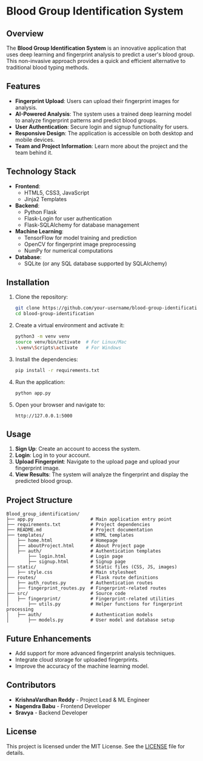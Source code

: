 # Blood Group Identification System

## Overview
The **Blood Group Identification System** is an innovative application that uses deep learning and fingerprint analysis to predict a user's blood group. This non-invasive approach provides a quick and efficient alternative to traditional blood typing methods.

## Features
- **Fingerprint Upload**: Users can upload their fingerprint images for analysis.
- **AI-Powered Analysis**: The system uses a trained deep learning model to analyze fingerprint patterns and predict blood groups.
- **User Authentication**: Secure login and signup functionality for users.
- **Responsive Design**: The application is accessible on both desktop and mobile devices.
- **Team and Project Information**: Learn more about the project and the team behind it.

## Technology Stack
- **Frontend**:
  - HTML5, CSS3, JavaScript
  - Jinja2 Templates
- **Backend**:
  - Python Flask
  - Flask-Login for user authentication
  - Flask-SQLAlchemy for database management
- **Machine Learning**:
  - TensorFlow for model training and prediction
  - OpenCV for fingerprint image preprocessing
  - NumPy for numerical computations
- **Database**:
  - SQLite (or any SQL database supported by SQLAlchemy)

## Installation
1. Clone the repository:
   ```bash
   git clone https://github.com/your-username/blood-group-identification.git
   cd blood-group-identification
   ```

2. Create a virtual environment and activate it:
   ```bash
   python3 -m venv venv
   source venv/bin/activate  # For Linux/Mac
   .\venv\Scripts\activate   # For Windows
   ```

3. Install the dependencies:
   ```bash
   pip install -r requirements.txt
   ```

4. Run the application:
   ```bash
   python app.py
   ```

5. Open your browser and navigate to:
   ```
   http://127.0.0.1:5000
   ```

## Usage
1. **Sign Up**: Create an account to access the system.
2. **Login**: Log in to your account.
3. **Upload Fingerprint**: Navigate to the upload page and upload your fingerprint image.
4. **View Results**: The system will analyze the fingerprint and display the predicted blood group.

## Project Structure
```
Blood_group_identification/
├── app.py                     # Main application entry point
├── requirements.txt           # Project dependencies
├── README.md                  # Project documentation
├── templates/                 # HTML templates
│   ├── home.html              # Homepage
│   ├── aboutProject.html      # About Project page
│   ├── auth/                  # Authentication templates
│       ├── login.html         # Login page
│       ├── signup.html        # Signup page
├── static/                    # Static files (CSS, JS, images)
│   ├── style.css              # Main stylesheet
├── routes/                    # Flask route definitions
│   ├── auth_routes.py         # Authentication routes
│   ├── fingerprint_routes.py  # Fingerprint-related routes
├── src/                       # Source code
│   ├── fingerprint/           # Fingerprint-related utilities
│       ├── utils.py           # Helper functions for fingerprint processing
│   ├── auth/                  # Authentication models
│       ├── models.py          # User model and database setup
```

## Future Enhancements
- Add support for more advanced fingerprint analysis techniques.
- Integrate cloud storage for uploaded fingerprints.
- Improve the accuracy of the machine learning model.

## Contributors
- **KrishnaVardhan Reddy** - Project Lead & ML Engineer
- **Nagendra Babu** - Frontend Developer
- **Sravya** - Backend Developer

## License
This project is licensed under the MIT License. See the [LICENSE](LICENSE) file for details.